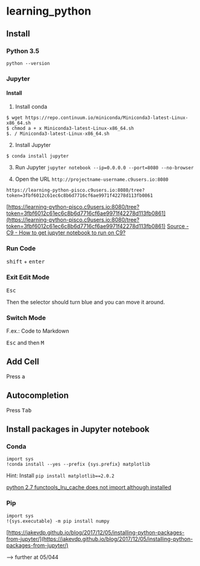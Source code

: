 # learning_python

## Install 

### Python 3.5

`python --version`

### Jupyter

#### Install

1. Install conda

```
$ wget https://repo.continuum.io/miniconda/Miniconda3-latest-Linux-x86_64.sh 
$ chmod a + x Miniconda3-latest-Linux-x86_64.sh 
$. / Miniconda3-latest-Linux-x86_64.sh 
``` 

2. Install Jupyter

```
$ conda install jupyter 
```

3. Run Jupyter
    `jupyter notebook --ip=0.0.0.0 --port=8080 --no-browser`

4. Open the URL `http://projectname-username.c9users.io:8080`

`https://learning-python-pisco.c9users.io:8080/tree?token=3fbf6012c61ec6c8b6d7716cf6ae9971f42278d113fb0861`

[https://learning-python-pisco.c9users.io:8080/tree?token=3fbf6012c61ec6c8b6d7716cf6ae9971f42278d113fb0861](https://learning-python-pisco.c9users.io:8080/tree?token=3fbf6012c61ec6c8b6d7716cf6ae9971f42278d113fb0861)
[Source - C9 - How to get jupyter notebook to run on C9?](https://community.c9.io/t/how-to-get-jupyter-notebook-to-run-on-c9/6518/3)

### Run Code

<kbd>shift</kbd> + <kbd>enter</kbd>

### Exit Edit Mode

<kbd>Esc</kbd>

Then the selector should turn blue and you can move it around.

### Switch Mode

F.ex.:
Code to Markdown

<kbd>Esc</kbd> and then <kbd>M</kbd>

## Add Cell

Press <kbd>a</kbd>


## Autocompletion

Press <kbd>Tab</kbd>

## Install packages in Jupyter notebook

### Conda

```
import sys
!conda install --yes --prefix {sys.prefix} matplotlib
```

Hint: Install `pip install matplotlib==2.0.2`

[python 2.7 functools_lru_cache does not import although installed](https://stackoverflow.com/questions/47179433/python-2-7-functools-lru-cache-does-not-import-although-installed)

### Pip

```
import sys
!{sys.executable} -m pip install numpy
```

[https://jakevdp.github.io/blog/2017/12/05/installing-python-packages-from-jupyter/](https://jakevdp.github.io/blog/2017/12/05/installing-python-packages-from-jupyter/)




--> further at 05/044
